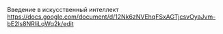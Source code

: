 
Введение в искусственный интеллект 
https://docs.google.com/document/d/12Nk6zNVEhqFSxAGTjcsvOyaJvm-bE2ls8NRliLqWq2k/edit
